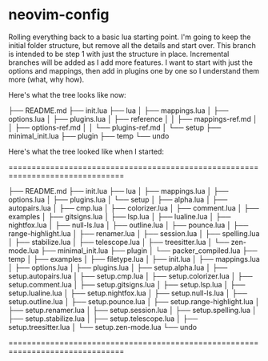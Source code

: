 # neovim-config

Rolling everything back to a basic lua starting point.
I'm going to keep the initial folder structure, but remove all the details and start over.
This branch is intended to be step 1 with just the structure in place.
Incremental branches will be added as I add more features.
I want to start with just the options and mappings, then add in plugins one by one so I understand them more (what, why how).

Here's what the tree looks like now:

├── README.md
├── init.lua
├── lua
│             ├── mappings.lua
│             ├── options.lua
│             ├── plugins.lua
│             ├── reference
│             │             ├── mappings-ref.md
│             │             ├── options-ref.md
│             │             └── plugins-ref.md
│             └── setup
├── minimal_init.lua
├── plugin
├── temp
└── undo

Here's what the tree looked like when I started:

===============================================================================

├── README.md
├── init.lua
├── lua
│             ├── mappings.lua
│             ├── options.lua
│             ├── plugins.lua
│             └── setup
│                 ├── alpha.lua
│                 ├── autopairs.lua
│                 ├── cmp.lua
│                 ├── colorizer.lua
│                 ├── comment.lua
│                 ├── examples
│                 ├── gitsigns.lua
│                 ├── lsp.lua
│                 ├── lualine.lua
│                 ├── nightfox.lua
│                 ├── null-ls.lua
│                 ├── outline.lua
│                 ├── pounce.lua
│                 ├── range-highlight.lua
│                 ├── renamer.lua
│                 ├── session.lua
│                 ├── spelling.lua
│                 ├── stabilize.lua
│                 ├── telescope.lua
│                 ├── treesitter.lua
│                 └── zen-mode.lua
├── minimal_init.lua
├── plugin
│             └── packer_compiled.lua
├── temp
│             ├── examples
│             ├── filetype.lua
│             ├── init.lua
│             ├── mappings.lua
│             ├── options.lua
│             ├── plugins.lua
│             ├── setup.alpha.lua
│             ├── setup.autopairs.lua
│             ├── setup.cmp.lua
│             ├── setup.colorizer.lua
│             ├── setup.comment.lua
│             ├── setup.gitsigns.lua
│             ├── setup.lsp.lua
│             ├── setup.lualine.lua
│             ├── setup.nightfox.lua
│             ├── setup.null-ls.lua
│             ├── setup.outline.lua
│             ├── setup.pounce.lua
│             ├── setup.range-highlight.lua
│             ├── setup.renamer.lua
│             ├── setup.session.lua
│             ├── setup.spelling.lua
│             ├── setup.stabilize.lua
│             ├── setup.telescope.lua
│             ├── setup.treesitter.lua
│             └── setup.zen-mode.lua
└── undo

===============================================================================


